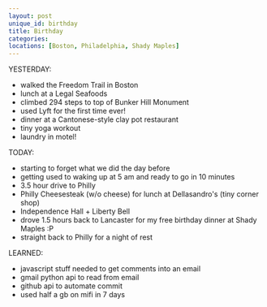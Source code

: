 ```yaml
---
layout: post
unique_id: birthday
title: Birthday
categories: 
locations: [Boston, Philadelphia, Shady Maples]
---
```


YESTERDAY:
* walked the Freedom Trail in Boston
* lunch at a Legal Seafoods
* climbed 294 steps to top of Bunker Hill Monument
* used Lyft for the first time ever!
* dinner at a Cantonese-style clay pot restaurant
* tiny yoga workout
* laundry in motel!

TODAY:
* starting to forget what we did the day before
* getting used to waking up at 5 am and ready to go in 10 minutes
* 3.5 hour drive to Philly
* Philly Cheesesteak (w/o cheese) for lunch at Dellasandro's (tiny corner shop)
* Independence Hall + Liberty Bell
* drove 1.5 hours back to Lancaster for my free birthday dinner at Shady Maples :P
* straight back to Philly for a night of rest

LEARNED:
* javascript stuff needed to get comments into an email
* gmail python api to read from email
* github api to automate commit
* used half a gb on mifi in 7 days
